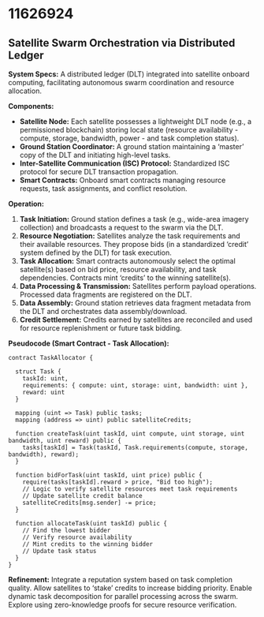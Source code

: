 # 11626924

## Satellite Swarm Orchestration via Distributed Ledger

**System Specs:** A distributed ledger (DLT) integrated into satellite onboard computing, facilitating autonomous swarm coordination and resource allocation.

**Components:**

*   **Satellite Node:** Each satellite possesses a lightweight DLT node (e.g., a permissioned blockchain) storing local state (resource availability - compute, storage, bandwidth, power - and task completion status).
*   **Ground Station Coordinator:** A ground station maintaining a ‘master’ copy of the DLT and initiating high-level tasks.
*   **Inter-Satellite Communication (ISC) Protocol:** Standardized ISC protocol for secure DLT transaction propagation.
*   **Smart Contracts:** Onboard smart contracts managing resource requests, task assignments, and conflict resolution.

**Operation:**

1.  **Task Initiation:** Ground station defines a task (e.g., wide-area imagery collection) and broadcasts a request to the swarm via the DLT.
2.  **Resource Negotiation:** Satellites analyze the task requirements and their available resources. They propose bids (in a standardized ‘credit’ system defined by the DLT) for task execution.
3.  **Task Allocation:** Smart contracts autonomously select the optimal satellite(s) based on bid price, resource availability, and task dependencies. Contracts mint ‘credits’ to the winning satellite(s).
4.  **Data Processing & Transmission:** Satellites perform payload operations. Processed data fragments are registered on the DLT.
5.  **Data Assembly:** Ground station retrieves data fragment metadata from the DLT and orchestrates data assembly/download.
6.  **Credit Settlement:** Credits earned by satellites are reconciled and used for resource replenishment or future task bidding.

**Pseudocode (Smart Contract - Task Allocation):**

```
contract TaskAllocator {

  struct Task {
    taskId: uint,
    requirements: { compute: uint, storage: uint, bandwidth: uint },
    reward: uint
  }

  mapping (uint => Task) public tasks;
  mapping (address => uint) public satelliteCredits;

  function createTask(uint taskId, uint compute, uint storage, uint bandwidth, uint reward) public {
    tasks[taskId] = Task(taskId, Task.requirements(compute, storage, bandwidth), reward);
  }

  function bidForTask(uint taskId, uint price) public {
    require(tasks[taskId].reward > price, "Bid too high");
    // Logic to verify satellite resources meet task requirements
    // Update satellite credit balance
    satelliteCredits[msg.sender] -= price;
  }

  function allocateTask(uint taskId) public {
    // Find the lowest bidder
    // Verify resource availability
    // Mint credits to the winning bidder
    // Update task status
  }
}
```

**Refinement:** Integrate a reputation system based on task completion quality. Allow satellites to ‘stake’ credits to increase bidding priority. Enable dynamic task decomposition for parallel processing across the swarm. Explore using zero-knowledge proofs for secure resource verification.
